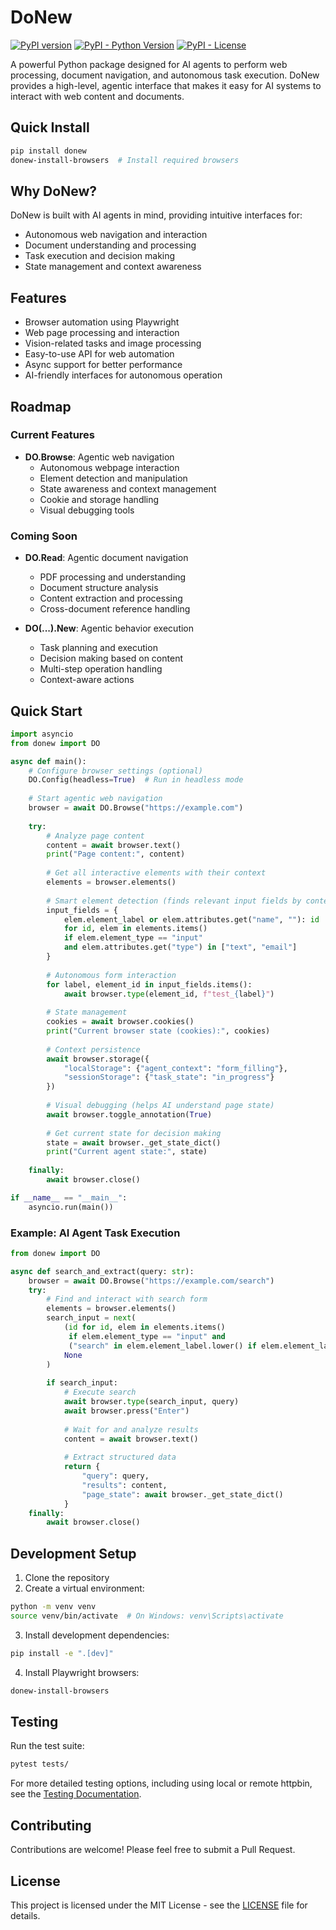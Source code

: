 # DoNew

[![PyPI version](https://badge.fury.io/py/donew.svg)](https://badge.fury.io/py/donew)
[![PyPI - Python Version](https://img.shields.io/pypi/pyversions/donew)](https://pypi.org/project/donew/)
[![PyPI - License](https://img.shields.io/pypi/l/donew)](https://pypi.org/project/donew/)

A powerful Python package designed for AI agents to perform web processing, document navigation, and autonomous task execution. DoNew provides a high-level, agentic interface that makes it easy for AI systems to interact with web content and documents.

## Quick Install

```bash
pip install donew
donew-install-browsers  # Install required browsers
```

## Why DoNew?

DoNew is built with AI agents in mind, providing intuitive interfaces for:
- Autonomous web navigation and interaction
- Document understanding and processing
- Task execution and decision making
- State management and context awareness

## Features

- Browser automation using Playwright
- Web page processing and interaction
- Vision-related tasks and image processing
- Easy-to-use API for web automation
- Async support for better performance
- AI-friendly interfaces for autonomous operation

## Roadmap

### Current Features
- **DO.Browse**: Agentic web navigation
  - Autonomous webpage interaction
  - Element detection and manipulation
  - State awareness and context management
  - Cookie and storage handling
  - Visual debugging tools

### Coming Soon
- **DO.Read**: Agentic document navigation
  - PDF processing and understanding
  - Document structure analysis
  - Content extraction and processing
  - Cross-document reference handling

- **DO(...).New**: Agentic behavior execution
  - Task planning and execution
  - Decision making based on content
  - Multi-step operation handling
  - Context-aware actions

## Quick Start

```python
import asyncio
from donew import DO

async def main():
    # Configure browser settings (optional)
    DO.Config(headless=True)  # Run in headless mode
    
    # Start agentic web navigation
    browser = await DO.Browse("https://example.com")
    
    try:
        # Analyze page content
        content = await browser.text()
        print("Page content:", content)
        
        # Get all interactive elements with their context
        elements = browser.elements()
        
        # Smart element detection (finds relevant input fields by context)
        input_fields = {
            elem.element_label or elem.attributes.get("name", ""): id
            for id, elem in elements.items()
            if elem.element_type == "input"
            and elem.attributes.get("type") in ["text", "email"]
        }
        
        # Autonomous form interaction
        for label, element_id in input_fields.items():
            await browser.type(element_id, f"test_{label}")
        
        # State management
        cookies = await browser.cookies()
        print("Current browser state (cookies):", cookies)
        
        # Context persistence
        await browser.storage({
            "localStorage": {"agent_context": "form_filling"},
            "sessionStorage": {"task_state": "in_progress"}
        })
        
        # Visual debugging (helps AI understand page state)
        await browser.toggle_annotation(True)
        
        # Get current state for decision making
        state = await browser._get_state_dict()
        print("Current agent state:", state)
        
    finally:
        await browser.close()

if __name__ == "__main__":
    asyncio.run(main())
```

### Example: AI Agent Task Execution

```python
from donew import DO

async def search_and_extract(query: str):
    browser = await DO.Browse("https://example.com/search")
    try:
        # Find and interact with search form
        elements = browser.elements()
        search_input = next(
            (id for id, elem in elements.items() 
             if elem.element_type == "input" and 
             ("search" in elem.element_label.lower() if elem.element_label else False)),
            None
        )
        
        if search_input:
            # Execute search
            await browser.type(search_input, query)
            await browser.press("Enter")
            
            # Wait for and analyze results
            content = await browser.text()
            
            # Extract structured data
            return {
                "query": query,
                "results": content,
                "page_state": await browser._get_state_dict()
            }
    finally:
        await browser.close()
```

## Development Setup

1. Clone the repository
2. Create a virtual environment:
```bash
python -m venv venv
source venv/bin/activate  # On Windows: venv\Scripts\activate
```
3. Install development dependencies:
```bash
pip install -e ".[dev]"
```
4. Install Playwright browsers:
```bash
donew-install-browsers
```

## Testing

Run the test suite:
```bash
pytest tests/
```

For more detailed testing options, including using local or remote httpbin, see the [Testing Documentation](docs/testing.md).

## Contributing

Contributions are welcome! Please feel free to submit a Pull Request.

## License

This project is licensed under the MIT License - see the [LICENSE](LICENSE) file for details. 